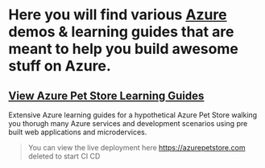 # Here you will find various [Azure](https://ms.portal.azure.com/) demos & learning guides that are meant to help you build awesome stuff on Azure.

## [View Azure Pet Store Learning Guides](https://github.com/chtrembl/azure-cloud/tree/main/petstore)

Extensive Azure learning guides for a hypothetical Azure Pet Store walking you thorugh many Azure services and development scenarios using pre built web applications and microdervices.

> You can view the live deployment here https://azurepetstore.com
> deleted to start CI CD
